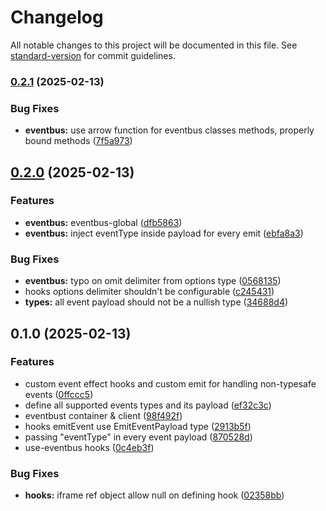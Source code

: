 # Changelog

All notable changes to this project will be documented in this file. See [standard-version](https://github.com/conventional-changelog/standard-version) for commit guidelines.

### [0.2.1](https://github.com/kaotypr/sicepat-eventbus/compare/v0.2.0...v0.2.1) (2025-02-13)


### Bug Fixes

* **eventbus:** use arrow function for eventbus classes methods, properly bound methods ([7f5a973](https://github.com/kaotypr/sicepat-eventbus/commit/7f5a973c82883b0f116d08bc1198fc5ac03baf3b))

## [0.2.0](https://github.com/kaotypr/sicepat-eventbus/compare/v0.1.0...v0.2.0) (2025-02-13)


### Features

* **eventbus:** eventbus-global ([dfb5863](https://github.com/kaotypr/sicepat-eventbus/commit/dfb5863440e5a6a4656bdc47a7680c9a5e39a32a))
* **eventbus:** inject eventType inside payload for every emit ([ebfa8a3](https://github.com/kaotypr/sicepat-eventbus/commit/ebfa8a3049eadf288ed7a45ad77e8103840fc43a))


### Bug Fixes

* **eventbus:** typo on omit delimiter from options type ([0568135](https://github.com/kaotypr/sicepat-eventbus/commit/05681355a548cec39d6f0ec896af59908c4604cd))
* hooks options delimiter shouldn't be configurable ([c245431](https://github.com/kaotypr/sicepat-eventbus/commit/c2454315185f0f1405c162c09e71d7920b5bfd55))
* **types:** all event payload should not be a nullish type ([34688d4](https://github.com/kaotypr/sicepat-eventbus/commit/34688d40ecd337a149a26804b26ba33136cd723c))

## 0.1.0 (2025-02-13)


### Features

* custom event effect hooks and custom emit for handling non-typesafe events ([0ffccc5](https://github.com/kaotypr/sicepat-eventbus/commit/0ffccc5d9e96a9d614db438fcde3549b4f3e0c70))
* define all supported events types and its payload ([ef32c3c](https://github.com/kaotypr/sicepat-eventbus/commit/ef32c3cefad23738d1bb95bf5f857524bb5473ee))
* eventbust container & client ([98f492f](https://github.com/kaotypr/sicepat-eventbus/commit/98f492f821f40349dcd59d99a630ca77fda9f57e))
* hooks emitEvent use EmitEventPayload type ([2913b5f](https://github.com/kaotypr/sicepat-eventbus/commit/2913b5f8b07aff50045f353f62b46186268b19f8))
* passing "eventType" in every event payload ([870528d](https://github.com/kaotypr/sicepat-eventbus/commit/870528d17274a4a530a2cec7c38bffbe2b9e5c67))
* use-eventbus hooks ([0c4eb3f](https://github.com/kaotypr/sicepat-eventbus/commit/0c4eb3f5211eed63d8b91ad9819ec15b497a16db))


### Bug Fixes

* **hooks:** iframe ref object allow null on defining hook ([02358bb](https://github.com/kaotypr/sicepat-eventbus/commit/02358bbf62b03789a4890e81ba6a2f227f45ac85))

